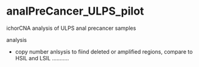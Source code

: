 # analPreCancer_ULPS_pilot
ichorCNA analysis of ULPS anal precancer samples

analysis 
- copy number anlsysis to fiind deleted or amplified regions,
compare to HSIL and LSIL
...........
